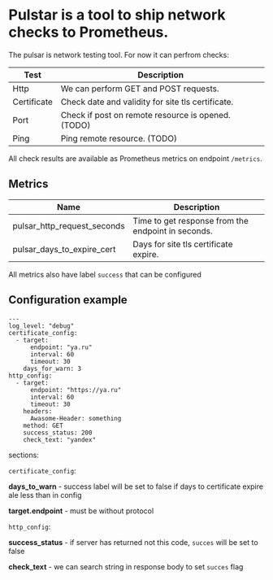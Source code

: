 # **Pulstar is a tool to ship network checks to Prometheus.**


The pulsar is network testing tool. For now it can perfrom checks:


Test  | Description
--- | ---
Http | We can perform GET and POST requests.
Certificate | Check date and validity for site tls certificate.
Port | Check if post on remote resource is opened. (TODO)
Ping | Ping remote resource. (TODO)


All check results are available as Prometheus metrics on endpoint `/metrics`.


## Metrics
Name  | Description
--- | ---
pulsar_http_request_seconds | Time to get response from the endpoint in seconds.
pulsar_days_to_expire_cert | Days for site tls certificate expire.

All metrics also have label `success` that can be configured

## Configuration example

```
---
log_level: "debug"
certificate_config:
  - target:
      endpoint: "ya.ru"
      interval: 60
      timeout: 30
    days_for_warn: 3    
http_config:
  - target:
      endpoint: "https://ya.ru"
      interval: 60
      timeout: 30
    headers:
      Awasome-Header: something
    method: GET
    success_status: 200
    check_text: "yandex"
```

sections:

`certificate_config`: 

**days_to_warn** - success label will be set to false if days to certificate expire ale less than in config

**target.endpoint** - must be without protocol

`http_config`: 

**success_status** - if server has returned not this code, `succes` will be set to false

**check_text** - we can search string in response body to set `succes` flag







